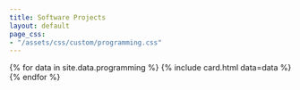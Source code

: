 ```yaml
---
title: Software Projects
layout: default
page_css:
- "/assets/css/custom/programming.css"
---
```


<div id="programming" class="row">
	{% for data in site.data.programming %}
		{% include card.html data=data %}
	{% endfor %}
</div>
